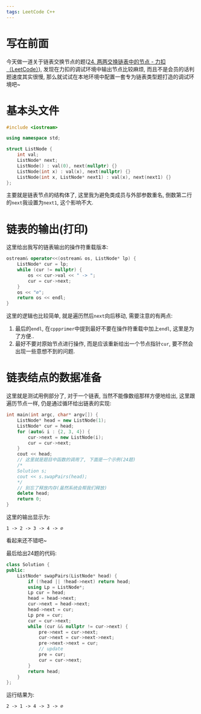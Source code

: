 ```yaml
---
tags: LeetCode C++
---
```


# 写在前面

今天做一道关于链表交换节点的题([24. 两两交换链表中的节点 - 力扣（LeetCode）](https://leetcode.cn/problems/swap-nodes-in-pairs/)), 发现在力扣的调试环境中输出节点比较麻烦, 而且不是会员的话判题速度其实很慢, 那么就试试在本地环境中配置一套专为链表类型题打造的调试环境吧~

# 基本头文件

```cpp
#include <iostream>

using namespace std;

struct ListNode {
    int val;
    ListNode* next;
    ListNode() : val(0), next(nullptr) {}
    ListNode(int x) : val(x), next(nullptr) {}
    ListNode(int x, ListNode* next1) : val(x), next(next1) {}
};
```

主要就是链表节点的结构体了, 这里我为避免类成员与外部参数重名, 倒数第二行的`next`我设置为`next1`, 这个影响不大.



# 链表的输出(打印)

这里给出我写的链表输出的操作符重载版本:

```cpp
ostream& operator<<(ostream& os, ListNode* lp) {
    ListNode* cur = lp;
    while (cur != nullptr) {
        os << cur->val << " -> ";
        cur = cur->next;
    }
    os << "∅";
    return os << endl;
}
```

这里的逻辑也比较简单, 就是遍历然后`next`向后移动, 需要注意的有两点:

1.   最后的`endl`, 在`cppprimer`中提到最好不要在操作符重载中加上`endl`, 这里是为了方便..
2.   最好不要对原始节点进行操作, 而是应该重新给出一个节点指针`cur`, 要不然会出现一些意想不到的问题.



# 链表结点的数据准备

这里就是测试用例部分了, 对于一个链表, 当然不能像数组那样方便地给出, 这里跟遍历节点一样, 仍是通过循环给出链表的实现:

```cpp
int main(int argc, char* argv[]) {
    ListNode* head = new ListNode(1);
    ListNode* cur = head;
    for (auto& i : {2, 3, 4}) {
        cur->next = new ListNode(i);
        cur = cur->next;
    }
    cout << head;
    // 这里就是题目中函数的调用了, 下面是一个示例(24题)
    /*
    Solution s;
    cout << s.swapPairs(head);
    */
	// 别忘了释放内存(虽然系统会帮我们释放)
    delete head;
    return 0;
}
```

这里的输出显示为:

```
1 -> 2 -> 3 -> 4 -> ∅
```

看起来还不错吧~

最后给出24题的代码:

```cpp
class Solution {
public:
    ListNode* swapPairs(ListNode* head) {
        if (!head || !head->next) return head;
        using Lp = ListNode*;
        Lp cur = head;
        head = head->next;
        cur->next = head->next;
        head->next = cur;
        Lp pre = cur;
        cur = cur->next;
        while (cur && nullptr != cur->next) {
            pre->next = cur->next;
            cur->next = cur->next->next;
            pre->next->next = cur;
            // update
            pre = cur;
            cur = cur->next;
        }
        return head;
    }
};
```

运行结果为:

```
2 -> 1 -> 4 -> 3 -> ∅
```



